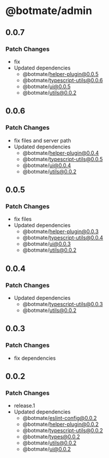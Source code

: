 # @botmate/admin

## 0.0.7

### Patch Changes

- fix
- Updated dependencies
  - @botmate/helper-plugin@0.0.5
  - @botmate/typescript-utils@0.0.6
  - @botmate/ui@0.0.5
  - @botmate/utils@0.0.2

## 0.0.6

### Patch Changes

- fix files and server path
- Updated dependencies
  - @botmate/helper-plugin@0.0.4
  - @botmate/typescript-utils@0.0.5
  - @botmate/ui@0.0.4
  - @botmate/utils@0.0.2

## 0.0.5

### Patch Changes

- fix files
- Updated dependencies
  - @botmate/helper-plugin@0.0.3
  - @botmate/typescript-utils@0.0.4
  - @botmate/ui@0.0.3
  - @botmate/utils@0.0.2

## 0.0.4

### Patch Changes

- Updated dependencies
  - @botmate/typescript-utils@0.0.3
  - @botmate/utils@0.0.2

## 0.0.3

### Patch Changes

- fix dependencies

## 0.0.2

### Patch Changes

- release.1
- Updated dependencies
  - @botmate/eslint-config@0.0.2
  - @botmate/helper-plugin@0.0.2
  - @botmate/typescript-utils@0.0.2
  - @botmate/types@0.0.2
  - @botmate/utils@0.0.2
  - @botmate/ui@0.0.2
